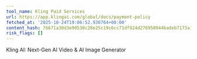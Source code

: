 ```yaml
---
tool_name: Kling Paid Services
url: https://app.klingai.com/global/docs/payment-policy
fetched_at: '2025-10-24T19:06:52.930764+00:00'
content_hash: 76671a30d3e90530c28e25c19c6cc71df924d276950944badeb7173a1dff9c14
risk_flags: []
---
```


Kling AI: Next-Gen AI Video & AI Image Generator
